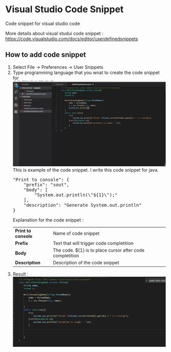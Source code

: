 # Visual Studio Code Snippet
Code snippet for visual studio code

More details about visual studui code snippet : https://code.visualstudio.com/docs/editor/userdefinedsnippets

## How to add code snippet

<ol>
  <li> Select File &rarr; Preferences &rarr; User Snippets
  </li>
  <li> Type programming language that you wnat to create the code snippet for <br/>
        <img src="https://github.com/Pajri/Visual-Studio-Code-Snippet/blob/master/Java/assets/java%20code%20snippet.gif"/> <br/>
        This is example of the code snippet. I write this code snippet for java.
<pre>
"Print to console": {
    "prefix": "sout",
    "body": [
        "System.out.println(\"${1}\");"
    ],
    "description": "Generate System.out.println"
}
</pre>
    Explanation for the code snippet : <br/>
    <table>
      <tr>
        <td><strong>Print to console</strong></td><td>Name of code snippet</td>
      </tr>
      <tr>
        <td><strong>Prefix</strong></td><td>Text that will trigger code completition</td>
      </tr>
      <tr>
        <td><strong>Body</strong></td><td>The code. ${1} is to place cursor after code completition</td>
      </tr>
      <tr>
        <td><strong>Description</strong></td><td>Description of the code snippet</td>
      </tr>
    </table>
    
  </li>
  <li> Result : <br/>
    <img src="https://github.com/Pajri/Visual-Studio-Code-Snippet/blob/master/Java/assets/code%20snippet%20result.gif?"/>
  </li>
</ol>
